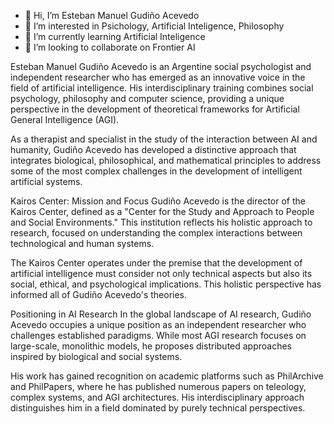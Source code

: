 - 👋 Hi, I’m Esteban Manuel Gudiño Acevedo
- 👀 I’m interested in Psichology, Artificial Inteligence, Philosophy
- 🌱 I’m currently learning Artificial Inteligence 
- 💞️ I’m looking to collaborate on Frontier AI

Esteban Manuel Gudiño Acevedo is an Argentine social psychologist and independent
researcher who has emerged as an innovative voice in the field of artificial intelligence.
His interdisciplinary training combines social psychology, philosophy and computer science, providing a unique perspective in the development
of theoretical frameworks for Artificial General Intelligence (AGI).

As a therapist and specialist in the study of the interaction between AI and humanity,
Gudiño Acevedo has developed a distinctive approach that integrates biological,
philosophical, and mathematical principles to address some of the most complex
challenges in the development of intelligent artificial systems.

 Kairos Center: Mission and Focus
Gudiño Acevedo is the director of the Kairos Center, defined as a "Center for the Study
and Approach to People and Social Environments." This institution reflects his holistic
approach to research, focused on understanding the complex interactions between
technological and human systems.

The Kairos Center operates under the premise that the development of artificial
intelligence must consider not only technical aspects but also its social, ethical, and
psychological implications. This holistic perspective has informed all of Gudiño
Acevedo's theories.

 Positioning in AI Research
In the global landscape of AI research, Gudiño Acevedo occupies a unique position as
an independent researcher who challenges established paradigms. While most AGI
research focuses on large-scale, monolithic models, he proposes distributed
approaches inspired by biological and social systems.

His work has gained recognition on academic platforms such as PhilArchive and
PhilPapers, where he has published numerous papers on teleology, complex systems,
and AGI architectures. His interdisciplinary approach distinguishes him in a field
dominated by purely technical perspectives.

